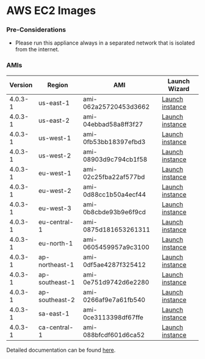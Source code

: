 AWS EC2 Images
==============

### Pre-Considerations

  * Please run this appliance always in a separated network that is isolated from the internet.

### AMIs

| Version   | Region         | AMI                   | Launch Wizard                                                                                                                      |
| --------- | --------       | -----                 | -------------                                                                                                                      |
| 4.0.3-1     | us-east-1      | ami-062a25720453d3662 | [Launch instance](https://console.aws.amazon.com/ec2/v2/home?region=us-east-1#LaunchInstanceWizard:ami=ami-062a25720453d3662)      |
| 4.0.3-1     | us-east-2      | ami-04ebbad58a8ff3f27 | [Launch instance](https://console.aws.amazon.com/ec2/v2/home?region=us-east-2#LaunchInstanceWizard:ami=ami-04ebbad58a8ff3f27)      |
| 4.0.3-1     | us-west-1      | ami-0fb53bb18397efbd3 | [Launch instance](https://console.aws.amazon.com/ec2/v2/home?region=us-west-1#LaunchInstanceWizard:ami=ami-0fb53bb18397efbd3)      |
| 4.0.3-1     | us-west-2      | ami-08903d9c794cb1f58 | [Launch instance](https://console.aws.amazon.com/ec2/v2/home?region=us-west-2#LaunchInstanceWizard:ami=ami-08903d9c794cb1f58)      |
| 4.0.3-1     | eu-west-1      | ami-02c25fba22af577bd | [Launch instance](https://console.aws.amazon.com/ec2/v2/home?region=eu-west-1#LaunchInstanceWizard:ami=ami-02c25fba22af577bd)      |
| 4.0.3-1     | eu-west-2      | ami-0d88cc1b50a4ecf44 | [Launch instance](https://console.aws.amazon.com/ec2/v2/home?region=eu-west-2#LaunchInstanceWizard:ami=ami-0d88cc1b50a4ecf44)      |
| 4.0.3-1     | eu-west-3      | ami-0b8cbde93b9e6f9cd | [Launch instance](https://console.aws.amazon.com/ec2/v2/home?region=eu-west-3#LaunchInstanceWizard:ami=ami-0b8cbde93b9e6f9cd)      |
| 4.0.3-1     | eu-central-1   | ami-0875d181653261311 | [Launch instance](https://console.aws.amazon.com/ec2/v2/home?region=eu-central-1#LaunchInstanceWizard:ami=ami-0875d181653261311)   |
| 4.0.3-1     | eu-north-1   | ami-0605459957a9c3100 | [Launch instance](https://console.aws.amazon.com/ec2/v2/home?region=eu-north-1#LaunchInstanceWizard:ami=ami-0605459957a9c3100)   |
| 4.0.3-1     | ap-northeast-1 | ami-0df5ae4287f325412 | [Launch instance](https://console.aws.amazon.com/ec2/v2/home?region=ap-northeast-1#LaunchInstanceWizard:ami=ami-0df5ae4287f325412) |
| 4.0.3-1     | ap-southeast-1 | ami-0e751d9742d6e2280 | [Launch instance](https://console.aws.amazon.com/ec2/v2/home?region=ap-southeast-1#LaunchInstanceWizard:ami=ami-0e751d9742d6e2280) |
| 4.0.3-1     | ap-southeast-2 | ami-0266af9e7a61fb540 | [Launch instance](https://console.aws.amazon.com/ec2/v2/home?region=ap-southeast-2#LaunchInstanceWizard:ami=ami-0266af9e7a61fb540) |
| 4.0.3-1     | sa-east-1      | ami-0ce3113398df67ffe | [Launch instance](https://console.aws.amazon.com/ec2/v2/home?region=sa-east-1#LaunchInstanceWizard:ami=ami-0ce3113398df67ffe)      |
| 4.0.3-1     | ca-central-1   | ami-088bfcdf601d6ca52 | [Launch instance](https://console.aws.amazon.com/ec2/v2/home?region=ca-central-1#LaunchInstanceWizard:ami=ami-088bfcdf601d6ca52)   |

Detailed documentation can be found [here](http://docs.graylog.org/en/3.2/pages/installation/aws.html).
